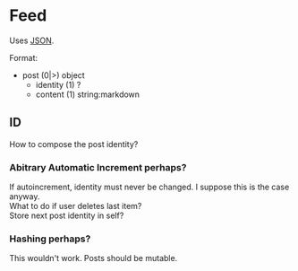 # Feed
Uses [JSON](https://www.json.org/).

Format:
 - post (0|>) object
	 - identity (1) ?
	 - content (1) string:markdown

## ID
How to compose the post identity?

### Abitrary Automatic Increment perhaps?
If autoincrement, identity must never be changed. I suppose this is the case anyway.  
What to do if user deletes last item?  
Store next post identity in self?

### Hashing perhaps?
This wouldn't work. Posts should be mutable.
<!--stackedit_data:
eyJoaXN0b3J5IjpbMTI3MDQxNDE4MiwxNjk5NTEwMjU4XX0=
-->
